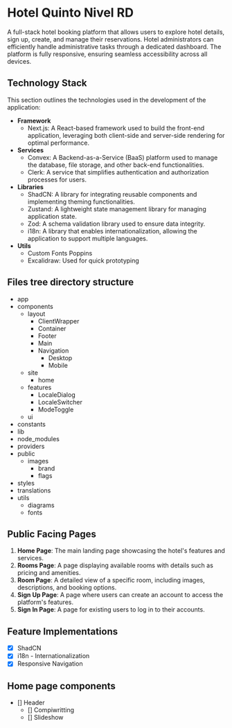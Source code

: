 # Hotel Quinto Nivel RD

A full-stack hotel booking platform that allows users to explore hotel details, sign up, create, and manage their reservations.
Hotel administrators can efficiently handle administrative tasks through a dedicated dashboard.
The platform is fully responsive, ensuring seamless accessibility across all devices.

## Technology Stack

This section outlines the technologies used in the development of the application:

- **Framework**
  - Next.js: A React-based framework used to build the front-end application, leveraging both client-side and server-side rendering for optimal performance.
- **Services**
  - Convex: A Backend-as-a-Service (BaaS) platform used to manage the database, file storage, and other back-end functionalities.
  - Clerk: A service that simplifies authentication and authorization processes for users.
- **Libraries**
  - ShadCN: A library for integrating reusable components and implementing theming functionalities.
  - Zustand: A lightweight state management library for managing application state.
  - Zod: A schema validation library used to ensure data integrity.
  - i18n: A library that enables internationalization, allowing the application to support multiple languages.
- **Utils**
  - Custom Fonts Poppins
  - Excalidraw: Used for quick prototyping

## Files tree directory structure

- app
- components
  - layout
    - ClientWrapper
    - Container
    - Footer
    - Main
    - Navigation
      - Desktop
      - Mobile
  - site
    - home
  - features
    - LocaleDialog
    - LocaleSwitcher
    - ModeToggle
  - ui
- constants
- lib
- node_modules
- providers
- public
  - images
    - brand
    - flags
- styles
- translations
- utils
  - diagrams
  - fonts

## Public Facing Pages

1. **Home Page**: The main landing page showcasing the hotel's features and services.
2. **Rooms Page**: A page displaying available rooms with details such as pricing and amenities.
3. **Room Page**: A detailed view of a specific room, including images, descriptions, and booking options.
4. **Sign Up Page**: A page where users can create an account to access the platform's features.
5. **Sign In Page**: A page for existing users to log in to their accounts.

## Feature Implementations

- [x] ShadCN
- [x] i18n - Internationalization
- [x] Responsive Navigation

## Home page components

- [] Header
  - [] Compiwritting
  - [] Slideshow
